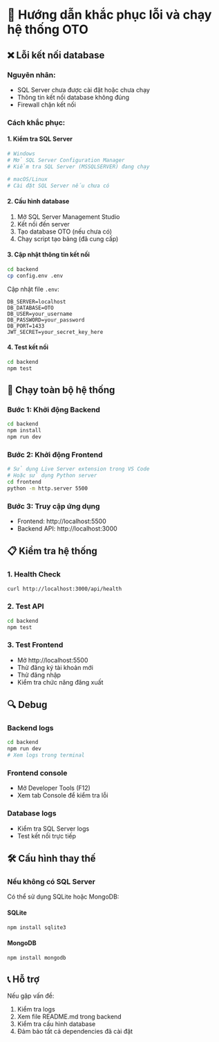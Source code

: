 # 🔧 Hướng dẫn khắc phục lỗi và chạy hệ thống OTO

## ❌ Lỗi kết nối database

### Nguyên nhân:
- SQL Server chưa được cài đặt hoặc chưa chạy
- Thông tin kết nối database không đúng
- Firewall chặn kết nối

### Cách khắc phục:

#### 1. Kiểm tra SQL Server
```bash
# Windows
# Mở SQL Server Configuration Manager
# Kiểm tra SQL Server (MSSQLSERVER) đang chạy

# macOS/Linux
# Cài đặt SQL Server nếu chưa có
```

#### 2. Cấu hình database
1. Mở SQL Server Management Studio
2. Kết nối đến server
3. Tạo database OTO (nếu chưa có)
4. Chạy script tạo bảng (đã cung cấp)

#### 3. Cập nhật thông tin kết nối
```bash
cd backend
cp config.env .env
```

Cập nhật file `.env`:
```env
DB_SERVER=localhost
DB_DATABASE=OTO
DB_USER=your_username
DB_PASSWORD=your_password
DB_PORT=1433
JWT_SECRET=your_secret_key_here
```

#### 4. Test kết nối
```bash
cd backend
npm test
```

## 🚀 Chạy toàn bộ hệ thống

### Bước 1: Khởi động Backend
```bash
cd backend
npm install
npm run dev
```

### Bước 2: Khởi động Frontend
```bash
# Sử dụng Live Server extension trong VS Code
# Hoặc sử dụng Python server
cd frontend
python -m http.server 5500
```

### Bước 3: Truy cập ứng dụng
- Frontend: http://localhost:5500
- Backend API: http://localhost:3000

## 📋 Kiểm tra hệ thống

### 1. Health Check
```bash
curl http://localhost:3000/api/health
```

### 2. Test API
```bash
cd backend
npm test
```

### 3. Test Frontend
- Mở http://localhost:5500
- Thử đăng ký tài khoản mới
- Thử đăng nhập
- Kiểm tra chức năng đăng xuất

## 🔍 Debug

### Backend logs
```bash
cd backend
npm run dev
# Xem logs trong terminal
```

### Frontend console
- Mở Developer Tools (F12)
- Xem tab Console để kiểm tra lỗi

### Database logs
- Kiểm tra SQL Server logs
- Test kết nối trực tiếp

## 🛠️ Cấu hình thay thế

### Nếu không có SQL Server
Có thể sử dụng SQLite hoặc MongoDB:

#### SQLite
```bash
npm install sqlite3
```

#### MongoDB
```bash
npm install mongodb
```

## 📞 Hỗ trợ

Nếu gặp vấn đề:
1. Kiểm tra logs
2. Xem file README.md trong backend
3. Kiểm tra cấu hình database
4. Đảm bảo tất cả dependencies đã cài đặt 